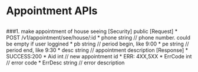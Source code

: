 # Appointment APIs

##
###1. make appointment of house seeing
	[Security]	public
	[Request]
  		* POST /v1/appointment/see/house/:id
	  		* phone			string	// phone number. could be empty if user loggined 
	  		* pb			string	// period begin, like 9:00
	  		* pe			string 	// period end, like 9:30
	  		* desc			string	// appointment description
	[Response]
		* SUCCESS:200 
			* Aid    		int		// new appointment id
		* ERR: 4XX,5XX
	  		* ErrCode		int			// error code
	  		* ErrDesc		string		// error description
